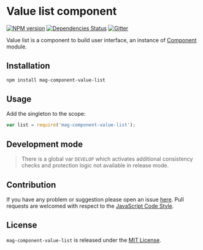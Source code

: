 Value list component
====================

[![NPM version](https://img.shields.io/npm/v/mag-component-value-list.svg?style=flat-square)](https://www.npmjs.com/package/mag-component-value-list)
[![Dependencies Status](https://img.shields.io/david/magsdk/component-value-list.svg?style=flat-square)](https://david-dm.org/magsdk/component-value-list)
[![Gitter](https://img.shields.io/badge/gitter-join%20chat-blue.svg?style=flat-square)](https://gitter.im/DarkPark/magsdk)


Value list is a component to build user interface, an instance of [Component](https://github.com/stbsdk/component) module.


## Installation ##

```bash
npm install mag-component-value-list
```


## Usage ##

Add the singleton to the scope:

```js
var list = require('mag-component-value-list');
```


## Development mode ##

> There is a global var `DEVELOP` which activates additional consistency checks and protection logic not available in release mode.


## Contribution ##

If you have any problem or suggestion please open an issue [here](https://github.com/magsdk/component-value-list/issues).
Pull requests are welcomed with respect to the [JavaScript Code Style](https://github.com/DarkPark/jscs).


## License ##

`mag-component-value-list` is released under the [MIT License](license.md).

